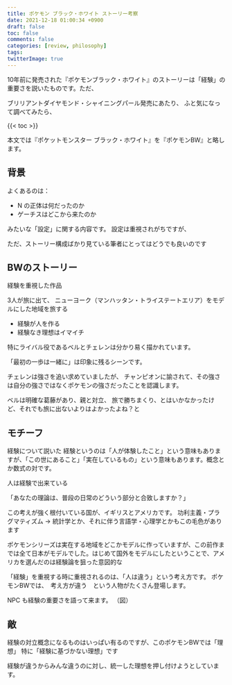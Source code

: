 ```yaml
---
title: ポケモン ブラック・ホワイト ストーリー考察
date: 2021-12-18 01:00:34 +0900
draft: false
toc: false
comments: false
categories: [review, philosophy]
tags:
twitterImage: true
---
```


10年前に発売された『ポケモンブラック・ホワイト』のストーリーは「経験」の重要さを説いたものです。ただ、

<!--more-->

ブリリアントダイヤモンド・シャイニングパール発売にあたり、
ふと気になって調べてみたら、

{{< toc >}}

本文では『ポケットモンスター ブラック・ホワイト』を『ポケモンBW』と略します。

## 背景

よくあるのは：

- N の正体は何だったのか
- ゲーチスはどこから来たのか

みたいな「設定」に関する内容です。
設定は重視されがちですが、

ただ、ストーリー構成ばかり見ている筆者にとってはどうでも良いのです

## BWのストーリー

経験を重視した作品

3人が旅に出て、
ニューヨーク（マンハッタン・トライステートエリア）をモデルにした地域を旅する

- 経験が人を作る
- 経験なき理想はイマイチ

特にライバル役であるベルとチェレンは分かり易く描かれています。

「最初の一歩は一緒に」は印象に残るシーンです。

チェレンは強さを追い求めていましたが、
チャンピオンに諭されて、その強さは自分の強さではなくポケモンの強さだったことを認識します。

ベルは明確な葛藤があり、親と対立、
旅で勝ちまくり、とはいかなかったけど、それでも旅に出ないよりはよかったよね？と


## モチーフ

経験について説いた
経験というのは「人が体験したこと」という意味もありますが、「この世にあること」「実在しているもの」という意味もあります。概念とか数式の対です。

人は経験で出来ている

「あなたの理論は、普段の日常のどういう部分と合致しますか？」

この考えが強く根付いている国が、イギリスとアメリカです。
功利主義・プラグマティズム
→ 統計学とか、それに伴う言語学・心理学とかもこの毛色があります

ポケモンシリーズは実在する地域をどこかモデルに作っていますが、この前作までは全て日本がモデルでした。はじめて国外をモデルにしたということで、アメリカを選んだのは経験論を狙った意図的な

「経験」を重視する時に重視されるのは、「人は違う」という考え方です。
ポケモンBWでは、　考え方が違う　という人物がたくさん登場します。

NPC も経験の重要さを語って来ます。
（図）

## 敵

経験の対立概念になるものはいっぱい有るのですが、このポケモンBWでは「理想」
特に「経験に基づかない理想」です

経験が違うからみんな違うのに対し、統一した理想を押し付けようとしています。


